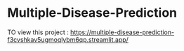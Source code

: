 # Multiple-Disease-Prediction
TO view this project : https://multiple-disease-prediction-f3cvshkav5ugmoqlybm6qp.streamlit.app/

